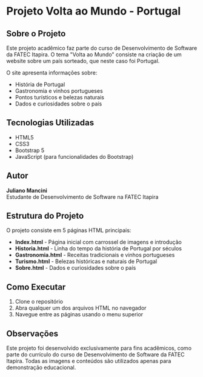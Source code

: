 # Projeto Volta ao Mundo - Portugal

## Sobre o Projeto

Este projeto acadêmico faz parte do curso de Desenvolvimento de Software da FATEC Itapira. O tema "Volta ao Mundo" consiste na criação de um website sobre um país sorteado, que neste caso foi Portugal.

O site apresenta informações sobre:

- História de Portugal
- Gastronomia e vinhos portugueses
- Pontos turísticos e belezas naturais
- Dados e curiosidades sobre o país

## Tecnologias Utilizadas

- HTML5
- CSS3
- Bootstrap 5
- JavaScript (para funcionalidades do Bootstrap)

## Autor

**Juliano Mancini**  
Estudante de Desenvolvimento de Software na FATEC Itapira

## Estrutura do Projeto

O projeto consiste em 5 páginas HTML principais:

- **Index.html** - Página inicial com carrossel de imagens e introdução
- **Historia.html** - Linha do tempo da história de Portugal por séculos
- **Gastronomia.html** - Receitas tradicionais e vinhos portugueses
- **Turismo.html** - Belezas históricas e naturais de Portugal
- **Sobre.html** - Dados e curiosidades sobre o país

## Como Executar

1. Clone o repositório
2. Abra qualquer um dos arquivos HTML no navegador
3. Navegue entre as páginas usando o menu superior

## Observações

Este projeto foi desenvolvido exclusivamente para fins acadêmicos, como parte do currículo do curso de Desenvolvimento de Software da FATEC Itapira. Todas as imagens e conteúdos são utilizados apenas para demonstração educacional.

